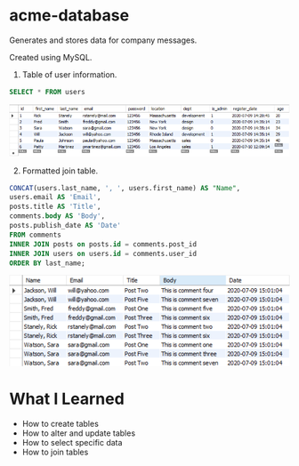 # acme-database
Generates and stores data for company messages.

Created using MySQL.

1. Table of user information.
```sql
SELECT * FROM users
```

![Users Table](users_table.png)

2. Formatted join table.
```sql
CONCAT(users.last_name, ', ', users.first_name) AS "Name",
users.email AS 'Email',
posts.title AS 'Title',
comments.body AS 'Body',
posts.publish_date AS 'Date'
FROM comments
INNER JOIN posts on posts.id = comments.post_id
INNER JOIN users on users.id = comments.user_id
ORDER BY last_name;
```

![Join Table](join_table.png)

# What I Learned
- How to create tables
- How to alter and update tables
- How to select specific data
- How to join tables
